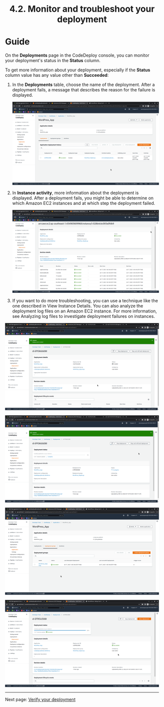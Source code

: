 # <center>4.2. Monitor and troubleshoot your deployment</center>

# Guide
On the **Deployments** page in the CodeDeploy console, you can monitor your deployment's status in the **Status** column.

To get more information about your deployment, especially if the **Status** column value has any value other than **Succeeded**:

1. In the **Deployments** table, choose the name of the deployment. After a deployment fails, a message that describes the reason for the failure is displayed.

    ![image](./images/4/4-2-4.png)

2. In **Instance activity**, more information about the deployment is displayed. After a deployment fails, you might be able to determine on which Amazon EC2 instances and at which step the deployment failed.

    ![image](./images/4/4-2-6.png)

3. If you want to do more troubleshooting, you can use a technique like the one described in View Instance Details. You can also analyze the deployment log files on an Amazon EC2 instance. For more information, see Analyzing log files to investigate deployment failures on instances.

![image](./images/4/4-2-1.png)

![image](./images/4/4-2-2.png)

![image](./images/4/4-2-3.png)

![image](./images/4/4-2-5.png)

***


Next page: [Verify your deployment](WordPress-4-3.md)
